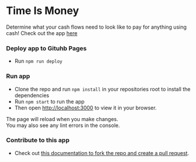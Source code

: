 # Time Is Money
Determine what your cash flows need to look like to pay for anything using cash!
Check out the app [here](https://chumomega.github.io/timeismoney/)

### Deploy app to Gituhb Pages
 - Run `npm run deploy`

### Run app
 - Clone the repo and run `npm install` in your repositories root to install the dependencies
 - Run `npm start` to run the app
 - Then open [http://localhost:3000](http://localhost:3000) to view it in your browser.

The page will reload when you make changes.\
You may also see any lint errors in the console.

### Contribute to this app
 - Check out [this documentation to fork the repo and create a pull request](https://docs.github.com/en/get-started/quickstart/contributing-to-projects).
